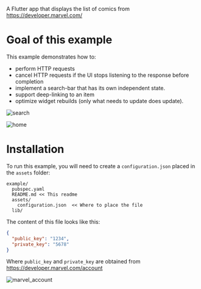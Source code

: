 A Flutter app that displays the list of comics from https://developer.marvel.com/

# Goal of this example

This example demonstrates how to:

- perform HTTP requests
- cancel HTTP requests if the UI stops listening to the response before completion
- implement a search-bar that has its own independent state.
- support deep-linking to an item
- optimize widget rebuilds (only what needs to update does update).

![search](https://github.com/rrousselGit/river_pod/blob/master/example/marvel/resources/search.png)

![home](https://github.com/rrousselGit/river_pod/blob/master/example/marvel/resources/home.png)


# Installation

To run this example, you will need to create a `configuration.json` placed in the `assets` folder:

```
example/
  pubspec.yaml
  README.md << This readme
  assets/
    configuration.json  << Where to place the file
  lib/
```

The content of this file looks like this:

```json
{
  "public_key": "1234",
  "private_key": "5678"
}
```

Where `public_key` and `private_key` are obtained from https://developer.marvel.com/account

![marvel_account](https://github.com/rrousselGit/river_pod/blob/master/example/marvel/resources/marvel_portal.png)

[riverpod]: https://github.com/rrousselGit/river_pod
